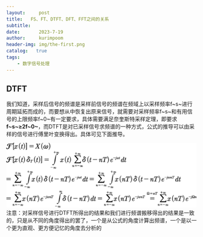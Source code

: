 ```yaml
---
layout:     post
title:   FS、FT、DTFT、DFT、FFT之间的关系
subtitle:   
date:       2023-7-19
author:     kurimpoom
header-img: img/the-first.png
catalog:   true
tags: 
    - 数字信号处理
---
```


## DTFT
我们知道，采样后信号的频谱是采样前信号的频谱在频域上以采样频率f~s~进行周期延拓而成的，而要想从中恢复出原来信号，就需要对采样频率f~s~和有用信号的上限频率f~0~有一定要求，具体需要满足奈奎斯特采样定理，即要求 **f~s~≥2f~0~**，而DTFT是对已采样信号求频谱的一种方式，公式的推导可以由采样的信号进行傅里叶变换得出。具体可见下面推导。  
  
![图1.DTFT的推导](./img/images/post-1.png)
注意：对采样信号进行DTFT所得出的结果和我们进行频谱搬移得出的结果是一致的，只是从不同的角度得出的罢了，一个是从公式的角度计算出频谱，一个是以一个更为直观、更方便记忆的角度去分析的